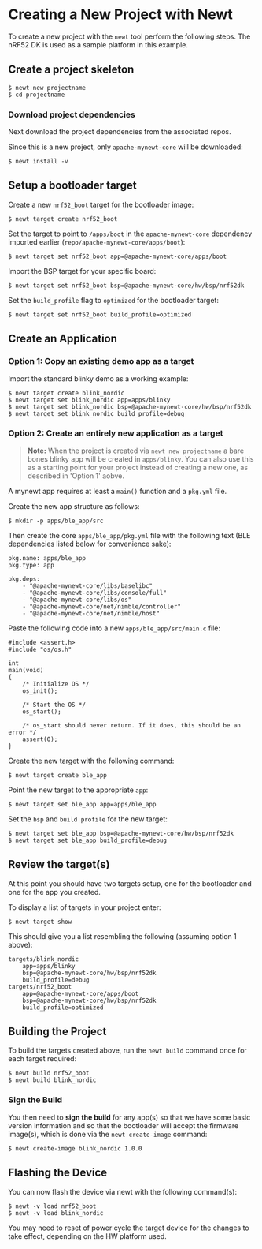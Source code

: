 # Creating a New Project with Newt

To create a new project with the `newt` tool perform the following steps. The
nRF52 DK is used as a sample platform in this example.

## Create a project skeleton

```
$ newt new projectname
$ cd projectname
```

### Download project dependencies

Next download the project dependencies from the associated repos.

Since this is a new project, only `apache-mynewt-core` will be downloaded:

```
$ newt install -v
```

## Setup a bootloader target

Create a new `nrf52_boot` target for the bootloader image:

```
$ newt target create nrf52_boot
```

Set the target to point to `/apps/boot` in the `apache-mynewt-core`
dependency imported earlier (`repo/apache-mynewt-core/apps/boot`):

```
$ newt target set nrf52_boot app=@apache-mynewt-core/apps/boot
```

Import the BSP target for your specific board:

```
$ newt target set nrf52_boot bsp=@apache-mynewt-core/hw/bsp/nrf52dk
```

Set the `build_profile` flag to `optimized` for the bootloader target:

```
$ newt target set nrf52_boot build_profile=optimized
```

## Create an Application

### Option 1: Copy an existing demo app as a target

Import the standard blinky demo as a working example:

```
$ newt target create blink_nordic
$ newt target set blink_nordic app=apps/blinky
$ newt target set blink_nordic bsp=@apache-mynewt-core/hw/bsp/nrf52dk
$ newt target set blink_nordic build_profile=debug
```

### Option 2: Create an entirely new application as a target

> **Note:** When the project is created via `newt new projectname` a bare bones
> blinky app will be created in `apps/blinky`. You can also use this as a
> starting point for your project instead of creating a new one, as described
> in 'Option 1' aobve.

A mynewt app requires at least a `main()` function and a `pkg.yml` file.

Create the new app structure as follows:

```
$ mkdir -p apps/ble_app/src
```

Then create the core `apps/ble_app/pkg.yml` file with the following text (BLE
dependencies listed below for convenience sake):

```
pkg.name: apps/ble_app
pkg.type: app

pkg.deps:
    - "@apache-mynewt-core/libs/baselibc"
    - "@apache-mynewt-core/libs/console/full"
    - "@apache-mynewt-core/libs/os"
    - "@apache-mynewt-core/net/nimble/controller"
    - "@apache-mynewt-core/net/nimble/host"
```

Paste the following code into a new `apps/ble_app/src/main.c` file:

```
#include <assert.h>
#include "os/os.h"

int
main(void)
{
    /* Initialize OS */
    os_init();

    /* Start the OS */
    os_start();

    /* os_start should never return. If it does, this should be an error */
    assert(0);
}
```

Create the new target with the following command:

```
$ newt target create ble_app
```

Point the new target to the appropriate `app`:

```
$ newt target set ble_app app=apps/ble_app
```

Set the `bsp` and `build profile` for the new target:

```
$ newt target set ble_app bsp=@apache-mynewt-core/hw/bsp/nrf52dk
$ newt target set ble_app build_profile=debug
```

## Review the target(s)

At this point you should have two targets setup, one for the bootloader and one for the app you created.

To display a list of targets in your project enter:

```
$ newt target show
```

This should give you a list resembling the following (assuming option 1 above):

```
targets/blink_nordic
    app=apps/blinky
    bsp=@apache-mynewt-core/hw/bsp/nrf52dk
    build_profile=debug
targets/nrf52_boot
    app=@apache-mynewt-core/apps/boot
    bsp=@apache-mynewt-core/hw/bsp/nrf52dk
    build_profile=optimized
```

## Building the Project

To build the targets created above, run the `newt build` command once for
each target required:

```
$ newt build nrf52_boot
$ newt build blink_nordic
```

### Sign the Build

You then need to **sign the build** for any app(s) so that we have some basic
version information and so that the bootloader will accept the firmware image(s),
which is done via the `newt create-image` command:

```
$ newt create-image blink_nordic 1.0.0
```

## Flashing the Device

You can now flash the device via newt with the following command(s):

```
$ newt -v load nrf52_boot
$ newt -v load blink_nordic
```

You may need to reset of power cycle the target device for the changes to take
effect, depending on the HW platform used.
